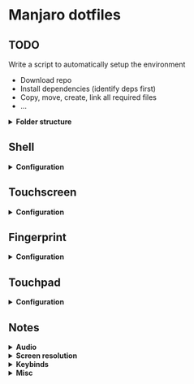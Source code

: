 # Manjaro dotfiles
## TODO

Write a script to automatically setup the environment

- Download repo
- Install dependencies (identify deps first)
- Copy, move, create, link all required files
- ...

<details>
<summary><b>Folder structure</b></summary>

Files in `etc/` and `usr/` are not actually located in the home folder. Clone the repo, then `cd dotfiles` and then follow these steps

- `sudo pacman -Syu`
- `sudo pacman -S yay zsh termite firefox polybar`
- `sudo chsh; chsh`

- `sh -c "$(curl -fsSL https://raw.githubusercontent.com/robbyrussell/oh-my-zsh/master/tools/install.sh)"`
- `git clone https://github.com/zsh-users/zsh-autosuggestions ${ZSH_CUSTOM:-~/.oh-my-zsh/custom}/plugins/zsh-autosuggestions`

- `cp etc/default/grub /etc/default/grub; sudo update-grub`
- `cp etc/ssh/sshd_config /etc/ssh/sshd_config`
- `cp etc/locale.conf /etc/locale.conf` or just set the proper locale
    - Uncomment the locale to be generate in `/etc/locale.gen`
    - Generate with `sudo locale-gen`
- `cp -r usr/share/X11/xorg.conf.d /usr/share/X11/` or just copy the content
- `cp -r usr/share/conky /usr/share/` (now disabled in `~/.i3/config/`)

All the other configuration files are in the home folder

- `cp -r .i3 ~/` copy i3 configuration files, even better `ln -s DOTFILE_DIR/.i3 ${HOME}/.i3`
- `cp -r .config ~/` copy general config files
- `cp .Xresources ~/; xrdb ~/.Xresources`
- `ln -s .xprofile ~/.xprofile` if necessary (`rm -rf ~/.xprofile`)
</details>

## Shell

<details>
<summary><b>Configuration</b></summary>

Install **zsh** (and also **Oh-My-Zsh**), **vim**, **terminator/termite** if necessary, then

- `cp -r .vim ~/.vim/`
- `ln -s .vimrc ~/.vimrc`
- `ln -s .zshrc ~/.zshrc`
- Double check that `~/.config/terminator/config` exists, or `cp .config/terminator ~/.config/`

- In firefox `layout.css.devPixelsPerPx` to `1.4`

#### Vim plugins
- [vim-netranger](https://github.com/ipod825/vim-netranger)

#### Additional packages
- [termtosvg](https://github.com/nbedos/termtosvg)
- [todo.txt](https://github.com/todotxt/todo.txt-cli)
- **xbacklight** - `pacman -Syu xorg-xbacklight`
- **downgrade** - `sudo pacman -Syu downgrade`
</details>

## Touchscreen

<details>
<summary><b>Configuration</b></summary>

- Install **touchegg** with `yay -Syu touchegg`
- Double check that `~/.config/touchegg/touchegg.conf` exists, or `cp .config/touchegg ~/.config/`
- Load **touchegg** with `echo "touchegg &" >> ~/.xprofile`
- Load `~/.xprofile` from `~/.xinitrc` with `echo "[ -f ~/.xprofile ] &&  . ~/.xprofile" >> ~/.xinitrc`

### `touchegg.conf`
<details>
<summary><b>More</b></summary>

```
<touchégg>
  <settings>
    <property name="composed_gestures_time">111</property>
  </settings>
  <application name="All">
    <gesture type="DRAG" fingers="1" direction="ALL">
      <action type="DRAG_AND_DROP">BUTTON=1</action>
    </gesture>
    <gesture type="DRAG" fingers="3" direction="UP">
      <action type="MAXIMIZE_RESTORE_WINDOW"></action>
    </gesture>
    <gesture type="DRAG" fingers="3" direction="DOWN">
      <action type="MINIMIZE_WINDOW"></action>
    </gesture>
    <gesture type="DRAG" fingers="2" direction="ALL">
      <action type="SCROLL">SPEED=7:INVERTED=true</action>
    </gesture>
    <gesture type="PINCH" fingers="2" direction="IN">
      <action type="SEND_KEYS">Control+minus</action>
    </gesture>
    <gesture type="PINCH" fingers="2" direction="OUT">
      <action type="SEND_KEYS">Control+plus</action>
    </gesture>
    <gesture type="TAP" fingers="3" direction="">
      <action type="MOUSE_CLICK">BUTTON=2</action>
    </gesture>
    <gesture type="TAP" fingers="2" direction="">
      <action type="MOUSE_CLICK">BUTTON=3</action>
    </gesture>
    <gesture type="TAP" fingers="1" direction="">
      <action type="MOUSE_CLICK">BUTTON=1</action>
    </gesture>
  </application>
</touchégg>
```
</details>
</details>

## Fingerprint

<details>
<summary><b>Configuration</b></summary>

Currenlty using `fingerprint-gui` with `libfprint` (only v. 0.8.2-1 works). In case of upgrade just downgrade with `DOWNGRADE_FROM_ALA=1 downgrade libfprint`

</details>

## Touchpad

<details>
<summary><b>Configuration</b></summary>

- Install **xf86-input-libinput**
- `cp 40-libinput.conf /etc/X11/xorg.conf.d/`

### `40-libinput.conf`

```
Section "InputClass"
        Identifier "libinput touchpad catchall"
        MatchIsTouchpad "on"
        MatchDevicePath "/dev/input/event*"
        Driver "libinput"
        Option "NaturalScrolling" "true"
        Option "AccelSpeed" "0.7"
        Option "AccelProfile" "adaptive"
        Option "Tapping" "true"
        Option "TappingButtonMap" "lrm"
EndSection
```
</details>

## Notes

<details>
<summary><b>Audio</b></summary>

Should works with just `alsa` installed. Currently it works with the following packages
```
alsa-lib 1.1.7-1
alsa-plugins 1.1.7-3
alsa-tools 1.1.7-1
alsa-utils 1.1.7-1
zita-alsa-pcmi 0.3.2-1
```

#### Possible fixes/patches

Detect sound card with `cat /proc/asound/cards`. That gives the following output

```
 0 [HDMI           ]: HDA-Intel - HDA Intel HDMI
                      HDA Intel HDMI at 0xf0530000 irq 48
 1 [PCH            ]: HDA-Intel - HDA Intel PCH
                      HDA Intel PCH at 0xf0534000 irq 44
```

and set as default card in `/etc/asound.conf`

```
pcm.!default {
  type hw
  card PCH
}

ctl.!default {
  type hw
  card PCH
}
```

To unmute the sound use the keybind `Mod1 + XF86SoundMute` set in `.i3/config`

If the output of `pulseaudio` shows `E: [pulseaudio] main.c: pa_pid_file_create() failed.` try to add **user** to **audio** group with `sudo usermod -aG audio your_user_name`

Using both `pulseaudio` and `alsamixer`. Get default output device with `pacmd list-sinks | grep -e 'name:' -e 'index:'` 

List all available cards with `aplay -L`

```
...
pulse
    PulseAudio Sound Server
default
    Default ALSA Output (currently PulseAudio Sound Server)
...
```
and test if they are working with `speaker-test -D NAME -c 2` where the name could be, in this specific case, "pulse" or "default".

- [Alsa](https://wiki.archlinux.org/index.php/Advanced_Linux_Sound_Architecture)
- [PulseAudio](https://wiki.archlinux.org/index.php/PulseAudio)

</details>


<details>
<summary><b>Screen resolution</b></summary>

- Generate and create new resolution
	- `xrand --newmode $(cvt 2304 1296 | sed '2 !d;s/Modeline\s//g')`
- Add resolution to output device
	- Find connected device `xrandr | sed -n -e '/\sconnected/p' | awk -F' ' '{print $1}'` (in my case **eDP1**)
	- `xrandr --addmode eDP1 2304x1296_60.00`
- Change resolution
	- `xrandr -s 2304x1296`

</details>

<details>
<summary><b>Keybinds</b></summary>

This might require **xbindkeys**. Now the touch-function keys are set to

- `Search`: launch firefox
- `Explorer`: launch ranger
- `Tools`: launch morc menu
- `Display`: toogle display brightness

</details>

<details>
<summary><b>Misc</b></summary>

- [Arch on X1 carbon](https://wiki.archlinux.org/index.php/Lenovo_ThinkPad_X1_Carbon_(Gen_2))
- Install **Postman**
    - Download the executable and place it in `${HOME}/.app/`
    - Create link `sudo ln -s ${HOME}/.dotfiles/.script/postman /usr/bin/postman`

</details>
